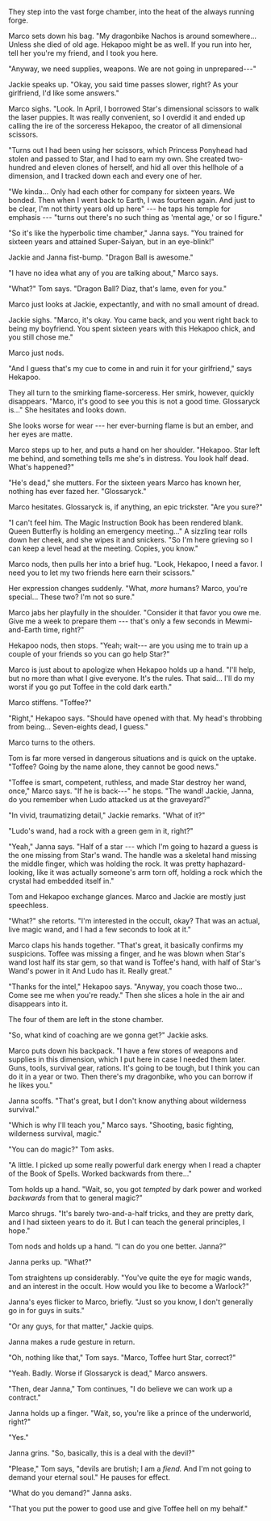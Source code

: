 They step into the vast forge chamber, into the heat of the always running forge.

Marco sets down his bag. "My dragonbike Nachos is around
somewhere... Unless she died of old age. Hekapoo might be as well. If you run into her,
tell her you're my friend, and I took you here.

"Anyway, we need supplies, weapons. We are not going in unprepared---"

Jackie speaks up. "Okay, you said time passes slower, right? As your girlfriend,
I'd like some answers."

Marco sighs. "Look. In April, I borrowed Star's dimensional scissors to walk the
laser puppies. It was really convenient, so I overdid it and ended up calling the
ire of the sorceress Hekapoo, the creator of all dimensional scissors.

"Turns out I had been using her scissors, which Princess Ponyhead had stolen
and passed to Star, and I had to earn my own. She created two-hundred and eleven
clones of herself, and hid all over this hellhole of a dimension, and I tracked
down each and every one of her.

"We kinda... Only had each other for company for sixteen years. We bonded.
Then when I went back to Earth, I was fourteen again. And just to be clear,
I'm not thirty years old up here" --- he taps his temple for emphasis --- "turns
out there's no such thing as 'mental age,' or so I figure."

"So it's like the hyperbolic time chamber," Janna says. "You trained for
sixteen years and attained Super-Saiyan, but in an eye-blink!"

Jackie and Janna fist-bump. "Dragon Ball is awesome."

"I have no idea what any of you are talking about," Marco says.

"What?" Tom says. "Dragon Ball? Diaz, that's lame, even for you."

Marco just looks at Jackie, expectantly, and with no small amount of dread.

Jackie sighs. "Marco, it's okay. You came back, and you went right back to
being my boyfriend. You spent sixteen years with this Hekapoo chick, and
you still chose me."

Marco just nods.

"And I guess that's my cue to come in and ruin it for your girlfriend," says Hekapoo.

They all turn to the smirking flame-sorceress. Her smirk, however, quickly disappears.
"Marco, it's good to see you this is not a good time. Glossaryck is..." She hesitates and looks
down.

She looks worse for wear --- her ever-burning flame is but an ember, and her eyes are
matte.

Marco steps up to her, and puts a hand on her shoulder.
"Hekapoo. Star left me behind, and something tells me she's
in distress. You look half dead. What's happened?"

"He's dead," she mutters. For the sixteen years Marco has known her, nothing has ever
fazed her. "Glossaryck."

Marco hesitates. Glossaryck is, if anything, an epic trickster. "Are you sure?"

"I can't feel him. The Magic Instruction Book has been rendered blank. Queen Butterfly is holding an emergency
meeting..."
A sizzling tear rolls down her cheek, and she wipes it and snickers. "So I'm here
grieving so I can keep a level head at the meeting. Copies, you know."

Marco nods, then pulls her into a brief hug. "Look, Hekapoo, I need a favor. I need you to
let my two friends here earn their scissors."

Her expression changes suddenly. "What, _more_ humans? Marco, you're special... These two?
I'm not so sure."

Marco jabs her playfully in the shoulder.
"Consider it that favor you owe me. Give me a week to prepare them --- that's only a few
seconds in Mewmi-and-Earth time, right?"

Hekapoo nods, then stops. "Yeah; wait--- are you
using me to train up a couple of your friends so you can go help Star?"

Marco is just about to apologize when Hekapoo holds up a hand. "I'll help, but
no more than what I give everyone. It's the rules. That said... I'll do my worst
if you go put Toffee in the cold dark earth."

Marco stiffens. "Toffee?"

"Right," Hekapoo says. "Should have opened with that. My head's throbbing from
being... Seven-eights dead, I guess."

Marco turns to the others.

Tom is far more versed in dangerous situations and is quick on the uptake.
"Toffee? Going by the name alone, they cannot be good news."

"Toffee is smart, competent, ruthless, and made Star destroy her wand, once," Marco says.
"If he is back---" he stops. "The wand! Jackie, Janna, do you remember when Ludo attacked
us at the graveyard?"

"In vivid, traumatizing detail," Jackie remarks. "What of it?"

"Ludo's wand, had a rock with a green gem in it, right?"

"Yeah," Janna says. "Half of a star --- which I'm going to hazard a guess is
the one missing from Star's wand. The handle was a skeletal hand missing the middle
finger, which was holding the rock. It was pretty haphazard-looking, like it was actually
someone's arm torn off, holding a rock which the crystal had embedded itself in."

Tom and Hekapoo exchange glances. Marco and Jackie are mostly just speechless.

"What?" she retorts. "I'm interested in the occult, okay? That was an actual, live magic
wand, and I had a few seconds to look at it."

Marco claps his hands together. "That's great, it basically confirms
my suspicions. Toffee was missing a finger, and he was blown when Star's wand lost half
its star gem, so that wand is Toffee's hand, with half of Star's Wand's power in it
And Ludo has it. Really great."

"Thanks for the intel," Hekapoo says. "Anyway, you coach those two... Come see me when
you're ready." Then she slices a hole in the air and disappears into it.

The four of them are left in the stone chamber.

"So, what kind of coaching are we gonna get?" Jackie asks.

Marco puts down his backpack. "I have a few stores of weapons and supplies in
this dimension, which I put here in case I needed them later. Guns,
tools, survival gear, rations. It's going to be tough, but I
think you can do it in a year or two. Then there's my dragonbike, who you can
borrow if he likes you."

Janna scoffs. "That's great, but I don't know anything about wilderness survival."

"Which is why I'll teach you," Marco says. "Shooting, basic fighting,
wilderness survival, magic."

"You can do magic?" Tom asks.

"A little. I picked up some really powerful dark energy when I read a chapter
of the Book of Spells. Worked backwards from there..."

Tom holds up a hand. "Wait, so, you got _tempted_ by dark power and worked _backwards_
from that to general magic?"

Marco shrugs.
"It's barely two-and-a-half tricks, and they are pretty dark, and I had sixteen years to do it.
But I can teach the general principles, I hope."

Tom nods and holds up a hand. "I can do you one better. Janna?"

Janna perks up. "What?"

Tom straightens up considerably.
"You've quite the eye for magic wands, and an interest in the occult.
How would you like to become a Warlock?"

Janna's eyes flicker to Marco, briefly. "Just so you know, I don't
generally go in for guys in suits."

"Or any guys, for that matter," Jackie quips.

Janna makes a rude gesture in return.

"Oh, nothing like that," Tom says. "Marco, Toffee hurt Star, correct?"

"Yeah. Badly. Worse if Glossaryck is dead," Marco answers.

"Then, dear Janna," Tom continues, "I do believe we can work up a contract."

Janna holds up a finger. "Wait, so, you're like a prince of the underworld, right?"

"Yes."

Janna grins. "So, basically, this is a deal with the devil?"

"Please," Tom says, "devils are brutish; I am a _fiend._ And I'm not going to demand
your eternal soul." He pauses for effect.

"What do you demand?" Janna asks.

"That you put the power to good use and give Toffee hell on my behalf."
